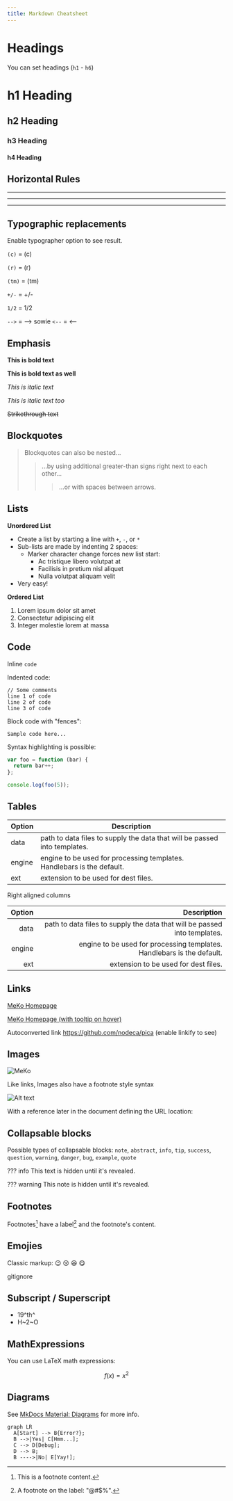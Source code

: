 ```yaml
---
title: Markdown Cheatsheet
---
```

# Headings
You can set headings (`h1` - `h6`)

# h1 Heading
## h2 Heading
### h3 Heading
#### h4 Heading


## Horizontal Rules

___

---

***


## Typographic replacements

Enable typographer option to see result.

`(c)` = (c) 

`(r)` = (r)

`(tm)` = (tm)

`+/-` = +/-

`1/2` = 1/2 

`-->` = --> sowie `<--` = <--


## Emphasis

**This is bold text**

__This is bold text as well__

*This is italic text*

_This is italic text too_

~~Strikethrough text~~


## Blockquotes


> Blockquotes can also be nested...
>> ...by using additional greater-than signs right next to each other...
>>> ...or with spaces between arrows.


## Lists

**Unordered List**

+ Create a list by starting a line with `+`, `-`, or `*`
+ Sub-lists are made by indenting 2 spaces:
  - Marker character change forces new list start:
    * Ac tristique libero volutpat at
    + Facilisis in pretium nisl aliquet
    - Nulla volutpat aliquam velit
+ Very easy!

**Ordered List**

1. Lorem ipsum dolor sit amet
2. Consectetur adipiscing elit
3. Integer molestie lorem at massa


## Code

Inline `code`

Indented code:

    // Some comments
    line 1 of code
    line 2 of code
    line 3 of code


Block code with "fences":

```
Sample code here...
```

Syntax highlighting is possible:

``` js
var foo = function (bar) {
  return bar++;
};

console.log(foo(5));
```

## Tables

| Option | Description |
| ------ | ----------- |
| data   | path to data files to supply the data that will be passed into templates. |
| engine | engine to be used for processing templates. Handlebars is the default. |
| ext    | extension to be used for dest files. |

Right aligned columns

| Option | Description |
| ------:| -----------:|
| data   | path to data files to supply the data that will be passed into templates. |
| engine | engine to be used for processing templates. Handlebars is the default. |
| ext    | extension to be used for dest files. |


## Links

[MeKo Homepage](https://meko.de)

[MeKo Homepage (with tooltip on hover)](http://nodeca.github.io/pica/demo/ "Link zur MeKo Homepage")

Autoconverted link https://github.com/nodeca/pica (enable linkify to see)


## Images

![MeKo](http://meko.de/images/2022/11/15/meko-headquarters-2022-hd.jpg)

Like links, Images also have a footnote style syntax

![Alt text][id]

With a reference later in the document defining the URL location:

[id]: https://octodex.github.com/images/dojocat.jpg  "The Dojocat"


## Collapsable blocks

Possible types of collapsable blocks: `note`, `abstract`, `info`, `tip`, `success`, `question`, `warning`, `danger`, `bug`, `example`, `quote`

??? info
    This text is hidden until it's revealed.

??? warning
    This note is hidden until it's revealed.

## Footnotes

Footnotes[^1] have a label[^@#$%] and the footnote's content.

[^1]: This is a footnote content.
[^@#$%]: A footnote on the label: "@#$%".


## Emojies

Classic markup: :wink: :cry: :laughing: :yum:

gitignore
## Subscript / Superscript

- 19^th^
- H~2~O

## MathExpressions

You can use LaTeX math expressions:

$$
f(x) = x^2
$$

## Diagrams

See [MkDocs Material: Diagrams](https://squidfunk.github.io/mkdocs-material/reference/diagrams/) for more info.

``` mermaid
graph LR
  A[Start] --> B{Error?};
  B -->|Yes| C[Hmm...];
  C --> D[Debug];
  D --> B;
  B ---->|No| E[Yay!];
```
